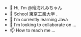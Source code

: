 - 👋 Hi, I’m @玲海れみちゃん
- 👀 School 東京工業大学 .
- 🌱 I’m currently learning Java
- 💞️ I’m looking to collaborate on ...
- 📫 How to reach me ...

